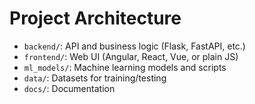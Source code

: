 # Project Architecture

- `backend/`: API and business logic (Flask, FastAPI, etc.)
- `frontend/`: Web UI (Angular, React, Vue, or plain JS)
- `ml_models/`: Machine learning models and scripts
- `data/`: Datasets for training/testing
- `docs/`: Documentation
